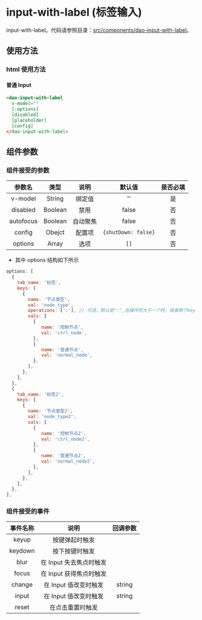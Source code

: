 # input-with-label (标签输入)

input-with-label。代码请参照目录：[src/components/dao-input-with-label](../src/components/dao-input-with-label)。

## 使用方法

### html 使用方法

#### 普通 Input

``` html
<dao-input-with-label
  v-model=""
  [:options]
  [disabled]
  [placeholder]
  [config]
</dao-input-with-label>
```

## 组件参数

### 组件接受的参数

| 参数名 | 类型 | 说明 | 默认值 | 是否必填 |
|:-----:|:----:|:---:|:-----:|:------:|
| v-model | String | 绑定值 | '' | 是 |
| disabled | Boolean | 禁用 | false | 否 |
| autofocus | Boolean | 自动聚焦 | false | 否 |
| config | Obejct | 配置项 | ``` {shutDown: false} ``` | 否 |
| options | Array | 选项 | ``` [] ``` | 否 |

- 其中 options 结构如下所示

```javascript
options: [
  {
    tab_name: '标签',
    keys: [
      {
        name: '节点类型',
        val: 'node_type',
        operations: [':'], // 可选，默认是":",当操作符大于一个时，或者两个key的operations不一致，那么输入提示将会展开变成三级菜单
        vals: [
          {
             name: '控制节点',
             val: 'ctrl_node',
          },
          {
             name: '普通节点',
             val: 'normal_node',
          },
        ],
      },
    ],
  },
  {
    tab_name: '标签2',
    keys: [
      {
        name: '节点类型2',
        val: 'node_type2',
        vals: [
          {
             name: '控制节点2',
             val: 'ctrl_node2',
          },
          {
             name: '普通节点2',
             val: 'normal_node2',
          },
        ],
      },
    ],
  },
],

```

### 组件接受的事件

| 事件名称 | 说明 | 回调参数 |
|:-------:|:---:|:-------:|
| keyup | 按键弹起时触发 |  |
| keydown | 按下按键时触发 |  |
| blur | 在 Input 失去焦点时触发 |  |
| focus | 在 Input 获得焦点时触发 ||
| change | 在 Input 值改变时触发 | string |
| input | 在 Input 值改变时触发 | string|
| reset | 在点击重置时触发 | |